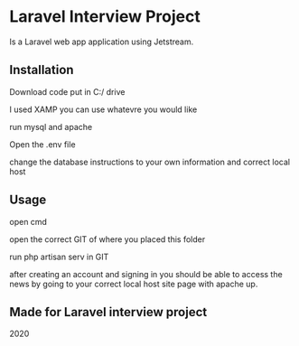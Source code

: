 # Laravel Interview Project  
Is a Laravel web app application using Jetstream.

## Installation
Download code put in C:/ drive

I used XAMP you can use whatevre you would like

run mysql and apache

Open the .env file

change the database instructions to your own information and correct local host

## Usage
open cmd

open the correct GIT of where you placed this folder

run php artisan serv in GIT

after creating an account and signing in you should be able to access the news by going to your correct local host site page with apache up.

## Made for Laravel interview project
2020

